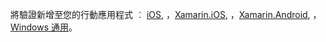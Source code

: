 將驗證新增至您的行動應用程式 ︰ [iOS][ios-get-started-users], ，[Xamarin.iOS][xamarin-ios-get-started-users], ，[Xamarin.Android][xamarin-android-get-started-users], ，[Windows 通用][windows-get-started-users]。


[windows-get-started-users]: ../article/app-service-mobile/app-service-mobile-windows-store-dotnet-get-started-users.md
[xamarin-ios-get-started-users]: ../article/app-service-mobile/app-service-mobile-xamarin-ios-get-started-users.md
[xamarin-android-get-started-users]: ../article/app-service-mobile/app-service-mobile-xamarin-android-get-started-users.md
[ios-get-started-users]: ../article/app-service-mobile/app-service-mobile-ios-get-started-users.md


